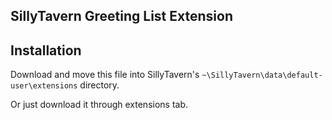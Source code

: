 ## **SillyTavern Greeting List Extension**


## Installation

Download and move this file into SillyTavern's `~\SillyTavern\data\default-user\extensions` directory.

Or just download it through extensions tab.
